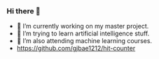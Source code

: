 ### Hi there 👋

- 🔭 I’m currently working on my master project.
- 🌱 I’m trying to learn artificial intelligence stuff.
- 🤔 I’m also attending machine learning courses.
- https://github.com/gjbae1212/hit-counter
